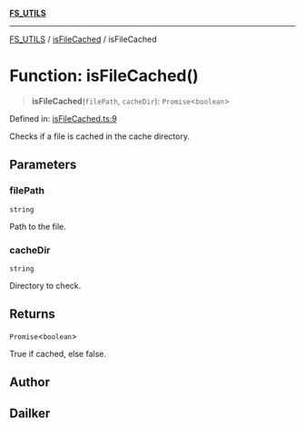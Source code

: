[**FS_UTILS**](../../README.md)

***

[FS_UTILS](../../README.md) / [isFileCached](../README.md) / isFileCached

# Function: isFileCached()

> **isFileCached**(`filePath`, `cacheDir`): `Promise`\<`boolean`\>

Defined in: [isFileCached.ts:9](https://github.com/dailker/everyutil/blob/26e2bb73429918cf0d08899e9efd90b82a42c92e/src/fs/isFileCached.ts#L9)

Checks if a file is cached in the cache directory.

## Parameters

### filePath

`string`

Path to the file.

### cacheDir

`string`

Directory to check.

## Returns

`Promise`\<`boolean`\>

True if cached, else false.

## Author

## Dailker
